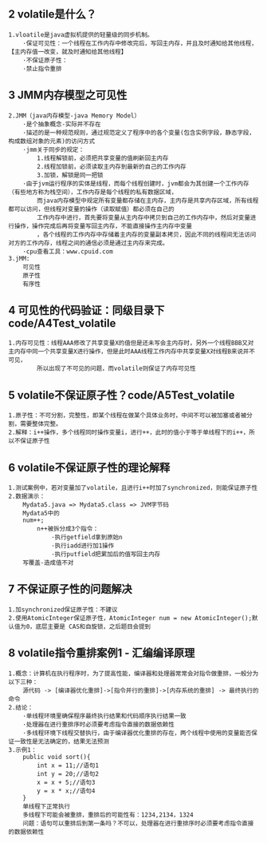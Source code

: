 
## 2 volatile是什么？
    
    1.vloatile是java虚拟机提供的轻量级的同步机制。
        ·保证可见性：一个线程在工作内存中修改完后，写回主内存，并且及时通知给其他线程，【主内存值一改变，就及时通知给其他线程】
        ·不保证原子性：
        ·禁止指令重排

## 3 JMM内存模型之可见性

    2.JMM（java内存模型-java Memory Model）
        ·是个抽象概念-实际并不存在
        ·描述的是一种规范规则，通过规范定义了程序中的各个变量(包含实例字段，静态字段，构成数组对象的元素)的访问方式
        ·jmm关于同步的规定：
            1.线程解锁前，必须把共享变量的值刷新回主内存
            2.线程加锁前，必须读取主内存到最新的自己的工作内存
            3.加锁，解锁是同一把锁
        ·由于jvm运行程序的实体是线程，而每个线程创建时，jvm都会为其创建一个工作内存（有些地方称为栈空间），工作内存是每个线程的私有数据区域，
            而java内存模型中规定所有变量都存储在主内存，主内存是共享内存区域，所有线程都可以访问，但线程对变量的操作（读取赋值）都必须在自己的
            工作内存中进行，首先要将变量从主内存中拷贝到自己的工作内存中，然后对变量进行操作，操作完成后再将变量写回主内存，不能直接操作主内存中变量
            ，各个线程的工作内存中存储着主内存的变量副本拷贝，因此不同的线程间无法访问对方的工作内存，线程之间的通信必须是通过主内存来完成。
        ·cpu查看工具：www.cpuid.com
    3.jMM:
        可见性
        原子性
        有序性    
        
## 4 可见性的代码验证：同级目录下 code/A4Test_volatile
    
    1.内存可见性：线程AAA修改了共享变量X的值但是还未写会主内存时，另外一个线程BBB又对主内存中同一个共享变量X进行操作，但是此时AAA线程工作内存中共享变量X对线程B来说并不可见，
            所以出现了不可见的问题，而volatile则保证了内存可见性

## 5 volatile不保证原子性？code/A5Test_volatile
    
    1.原子性：不可分割，完整性，即某个线程在做某个具体业务时，中间不可以被加塞或者被分割，需要整体完整。
    2.解释：i++操作，多个线程同时操作变量i，进行++，此时的值小于等于单线程下的i++，所以不保证原子性
    
## 6 volatile不保证原子性的理论解释
    
    1.测试案例中，若对变量加了volatile，且进行i++时加了synchronized，则能保证原子性
    2.数据演示：
        Mydata5.java => Mydata5.class => JVM字节码
        Mydata5中的
        num++;
            n++被拆分成3个指令：
                ·执行getfield拿到原始n
                ·执行iadd进行加1操作
                ·执行putfield把累加后的值写回主内存
        写覆盖-造成值不对

## 7 不保证原子性的问题解决

    1.加synchronized保证原子性：不建议
    2.使用AtomicInteger保证原子性，AtomicInteger num = new AtomicInteger();默认值为0，底层主要是 CAS和自旋锁，之后题目会提到
    
## 8 volatile指令重排案例1 - 汇编编译原理
    
    1.概念：计算机在执行程序时，为了提高性能，编译器和处理器常常会对指令做重排，一般分为以下三种：
        源代码 -> [编译器优化重排]->[指令并行的重排]->[内存系统的重排] -> 最终执行的命令
    2.结论：
        ·单线程环境里确保程序最终执行结果和代码顺序执行结果一致
        ·处理器在进行重排序时必须要考虑指令直接的数据依赖性
        ·多线程环境下线程交替执行，由于编译器优化重排的存在，两个线程中使用的变量能否保证一致性是无法确定的，结果无法预测
    3.示例1：
        public void sort(){
            int x = 11;//语句1
            int y = 20;//语句2
            x = x + 5;//语句3
            y = x * x;//语句4
        }
        单线程下正常执行
        多线程下可能会被重排，重排后的可能性有：1234,2134，1324
        问题：语句可以重排后到第一条吗？不可以，处理器在进行重排序时必须要考虑指令直接的数据依赖性
    
    
    
    
